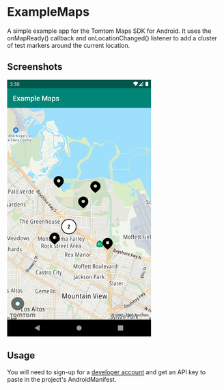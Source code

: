 # ExampleMaps
A simple example app for the Tomtom Maps SDK for Android. It uses the onMapReady() callback and onLocationChanged() listener to add a cluster of test markers around the current location.

## Screenshots
<img src="/art/screenshot-default.png" alt="Screenshot" height=600>

## Usage
You will need to sign-up for a [developer account](https://developer.tomtom.com/) and get an API key to paste in the project's AndroidManifest.
